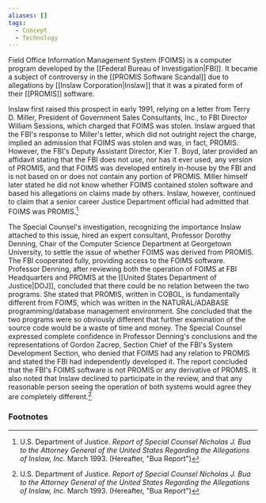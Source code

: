 ```yaml
---
aliases: []
tags:
  - Concept
  - Technology
---
```

Field Office Information Management System (FOIMS) is a computer program developed by the [[Federal Bureau of Investigation|FBI]]. It became a subject of controversy in the [[PROMIS Software Scandal]] due to allegations by [[Inslaw Corporation|Inslaw]] that it was a pirated form of their [[PROMIS]] software.

Inslaw first raised this prospect in early 1991, relying on a letter from Terry D. Miller, President of Government Sales Consultants, Inc., to FBI Director William Sessions, which charged that FOIMS was stolen. Inslaw argued that the FBI's response to Miller's letter, which did not outright reject the charge, implied an admission that FOIMS was stolen and was, in fact, PROMIS. However, the FBI's Deputy Assistant Director, Kier T. Boyd, later provided an affidavit stating that the FBI does not use, nor has it ever used, any version of PROMIS, and that FOIMS was developed entirely in-house by the FBI and is not based on or does not contain any portion of PROMIS. Miller himself later stated he did not know whether FOIMS contained stolen software and based his allegations on claims made by others. Inslaw, however, continued to claim that a senior career Justice Department official had admitted that FOIMS was PROMIS.[^1]

The Special Counsel's investigation, recognizing the importance Inslaw attached to this issue, hired an expert consultant, Professor Dorothy Denning, Chair of the Computer Science Department at Georgetown University, to settle the issue of whether FOIMS was derived from PROMIS. The FBI cooperated fully, providing access to the FOIMS software. Professor Denning, after reviewing both the operation of FOIMS at FBI Headquarters and PROMIS at the [[United States Department of Justice|DOJ]], concluded that there could be no relation between the two programs. She stated that PROMIS, written in COBOL, is fundamentally different from FOIMS, which was written in the NATURAL/ADABASE programming/database management environment. She concluded that the two programs were so obviously different that further examination of the source code would be a waste of time and money. The Special Counsel expressed complete confidence in Professor Denning's conclusions and the representations of Gordon Zacrep, Section Chief of the FBI's System Development Section, who denied that FOIMS had any relation to PROMIS and stated the FBI had independently developed it. The report concluded that the FBI's FOIMS software is not PROMIS or any derivative of PROMIS. It also noted that Inslaw declined to participate in the review, and that any reasonable person seeing the operation of both systems would agree they are completely different.[^1]

### Footnotes

[^1]: U.S. Department of Justice. *Report of Special Counsel Nicholas J. Bua to the Attorney General of the United States Regarding the Allegations of Inslaw, Inc.* March 1993. (Hereafter, "Bua Report")